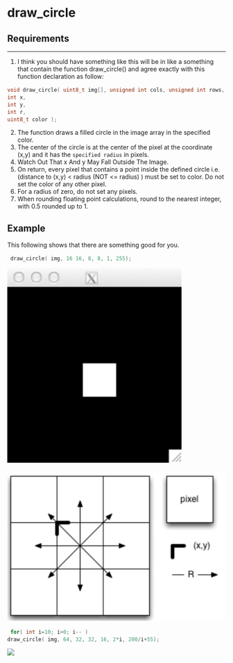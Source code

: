 # draw_circle

## Requirements
--------------

1. I think you should have something like this will be in like a something that contain the function draw_circle() and agree exactly with this function declaration as follow:
```C
void draw_circle( uint8_t img[], unsigned int cols, unsigned int rows,
int x,
int y,
int r,
uint8_t color );
```
2. The function draws a filled circle in the image array in the specified color.
3. The center of the circle is at the center of the pixel at the coordinate (x,y) and it has the `specified radius` in pixels.
4. Watch Out That x And y May Fall Outside The Image.
5. On return, every pixel that contains a point inside the defined circle i.e.
(distance to (x,y) < radius (NOT <= radius) ) must be set to color. Do not
set the color of any other pixel.
6. For a radius of zero, do not set any pixels.
10. When rounding floating point calculations, round to the nearest integer,
with 0.5 rounded up to 1.

## Example
This following shows that there are something good for you.
```C
 draw_circle( img, 16 16, 8, 8, 1, 255);
 ```
 ![](https://github.com/OkeyDokeyYooo/draw_circle/blob/master/1.png)
 
 ![](https://github.com/OkeyDokeyYooo/draw_circle/blob/master/2.png)
 
 ```C
  for( int i=10; i>0; i-- )
draw_circle( img, 64, 32, 32, 16, 2*i, 200/i+55);
````
![](https://github.com/OkeyDokeyYooo/draw_circle/blob/master/3.png)

